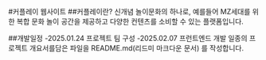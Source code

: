 #커플레이 웹사이트
##커플레이란?
신개념 놀이문화의 하나로, 예를들어 MZ세대를 위한 복합 문화 놀이 공간을 제공하고 다양한 컨텐츠를 소비할 수 있는 플랫폼입니다.

##개발일정
-2025.01.24 프로젝트 팀 구성
-2025.02.07 프런트엔드 개발
일종의 프로젝트 개요서를담은 파일을 README.md(리드미 마크다운 문서) 를 작성합니다.
